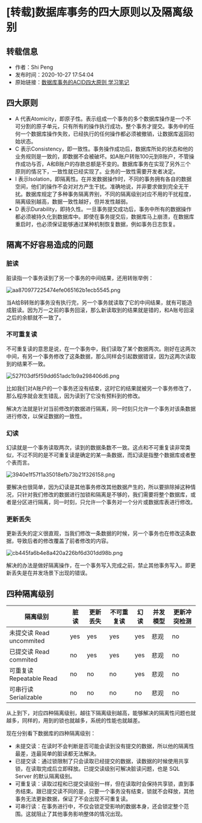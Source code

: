 # [转载]数据库事务的四大原则以及隔离级别

## 转载信息

- 作者：Shi Peng
- 发布时间：2020-10-27 17:54:04
- 原始链接：[数据库事务的ACID四大原则 学习笔记](https://blog.csdn.net/shijinghan1126/article/details/109316192)

## 四大原则

- A 代表Atomicity，即原子性。表示组成一个事务的多个数据库操作是一个不可分割的原子单元，只有所有的操作执行成功，整个事务才提交。事务中的任何一个数据库操作失败，已经执行的任何操作都必须被撤销，让数据库返回初始状态。
- C 表示Consistency，即一致性。事务操作成功后，数据库所处的状态和他的业务规则是一致的，即数据不会被破坏。如A账户转账100元到B账户，不管操作成功与否，A和B账户的存款总额是不变的。数据库事务在实现了另外三个原则的情况下，一致性就已经实现了。业务的一致性需要开发者决定。
- I 表示Isolation，即隔离性。在并发数据操作时，不同的事务拥有各自的数据空间，他们的操作不会对对方产生干扰。准确地说，并非要求做到完全无干扰。数据库规定了多种事务隔离界别，不同的隔离级别对应不用的干扰程度，隔离级别越高，数据一致性越好，但并发性越弱。
- D 表示Durability，即持久性。一旦事务提交成功后，事务中所有的数据操作都必须被持久化到数据库中。即使在事务提交后，数据库马上崩溃，在数据库重启时，也必须保证能够通过某种机制恢复数据，例如事务日志恢复。

## 隔离不好容易造成的问题

### 脏读

脏读指一个事务读到了另一个事务的中间结果，还用转账举例：

![aa870977225474efe065162b1ecb5545.png](http://121.5.131.212:8810/images/2022/03/10/aa870977225474efe065162b1ecb5545.png)

当A给B转账的事务没有执行完，另一个事务就读取了它的中间结果，就有可能造成脏读。因为万一之前的事务回滚，那么新读取到的结果就是错的，和A账号回滚之后的余额就不一致了。

### 不可重复读

不可重复读的意思是说，在一个事务中，我们读取了某个数据两次。刚好在这两次中间，有另一个事务修改了这条数据，那么同样会引起数据错误，因为这两次读取到的结果不一致。

![527f03df5f59dd651adc1b9a298406d6.png](http://121.5.131.212:8810/images/2022/03/10/527f03df5f59dd651adc1b9a298406d6.png)

比如我们对A账户的一个事务还没有结束，这时它的结果就被另一个事务修改了，那么程序就会发生错乱，因为读到了它没有预料到的修改。

解决方法就是针对当前修改的数据进行隔离，同一时刻只允许一个事务对该条数据进行修改，以保证数据的一致性。

### 幻读

幻读就是一个事务读取两次，读到的数据条数不一致。这点和不可重复读非常类似，不过不同的是不可重复读是确定的某一条数据，而幻读是指整个数据库或者整个表而言。

![3940e1f57f1a35018efb73b21f326158.png](http://121.5.131.212:8810/images/2022/03/10/3940e1f57f1a35018efb73b21f326158.png)

要解决也很简单，因为幻读是其他事务修改其他数据产生的，所以要排除掉这种情况，只针对我们修改的数据进行加锁和隔离是不够的，我们需要将整个数据库，或者是分区进行隔离，同一时刻，只允许一个事务对一个分片或数据库表进行修改。

### 更新丢失

更新丢失的定义很直观，当我们修改一条数据的时候，另一个事务也在修改这条数据，导致后者的修改覆盖了前者修改的内容。

![cb445fa6b4e8a420a226bf6d301dd98b.png](http://121.5.131.212:8810/images/2022/03/10/cb445fa6b4e8a420a226bf6d301dd98b.png)

解决的办法是做好隔离操作，在一个事务写入完成之前，禁止其他事务写入。即更新丢失是在并发场景下出现的错误。

## 四种隔离级别

|隔离级别|脏读|更新丢失|不可重复读|幻读|并发模型|更新冲突检测|
|---|---|---|---|---|---|---|
|未提交读 Read uncommited|yes|yes|yes|yes|悲观|no|
|已提交读 Read commited|no|yes|yes|yes|悲观|no|
|可重复读 Repeatable Read|no|no|no|yes|悲观|no|
|可串行读 Serializable|no|no|no|no|悲观|no|

从上到下，对应四种隔离级别，越往下隔离级别越高，能够解决的隔离性问题也就越多，同样的，用到的锁也就越多，系统的性能也就越差。

现在分别看下数据库的四种隔离级别：

- 未提交读：在读时不会判断是否可能会读到没有提交的数据，所以他的隔离性最差，连最简单的脏读都无法解决。
- 已提交读：通过锁限制了只会读取已经提交的数据，读数据的时候使用共享锁，在读取完成后立即释放。已提交读级别可解决脏读问题，也是 SQL Server 的默认隔离级别。
- 可重复读：读取过程和已提交读级别一样，但在读取时会保持共享锁，直到事务结束。跟已提交读不同的是，只要一个事务没有结束，锁就不会释放，其他事务无法更新数据，保证了不会出现不可重复读。
- 可串行读：在事务进行中，不仅会锁定受影响的数据本身，还会锁定整个范围。这就阻止了其他事务影响整体的情况出现。

